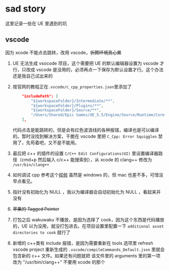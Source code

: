 # sad story

这里记录一些在 UE 里遇到的坑

## vscode

因为 xcode 不能点击跳转，改用 vscode，~~折腾环境真心累~~

1. UE 无法生成 vsocode 项目，这个需要把 UE 的默认编辑器设置为 vscode 才行，只改成 vscode 是没用的，必须再点一下保存为默认设置才行。这个办法还是我自己试出来的
2. 按官网的教程正在`.vscode/c_cpp_properties.json`里添加了

   ```json
       "includePath": [
           "${workspaceFolder}/Intermediate/**",
           "${workspaceFolder}/Plugins/**",
           "${workspaceFolder}/Source/**",
           "/Users/Shared/Epic Games/UE_5.5/Engine/Source/Runtime/Core/Public/**"
       ],
   ```

   代码点击是能跳转的，但是会有红色波浪线的各种报错，编译也是可以编译的。暂时没找到解决方案，干脆在 vscode 里把 `C_Cpp: Error Squiggles` 禁用了，先苟着吧，又不是不能用。

3. 最后把 c++ 的插件的设置 `C/C++ Edit Configurations(UI)` 里设置编译器路径（cmd+p 然后输入 c/c++ 能搜索到），从 xcode 的 clang++ 修改为 `/usr/bin/clang++`
4. 如何调试 cpp 参考这个[视频](https://www.youtube.com/watch?v=YsqU1-hQdQo&ab_channel=SidaLiu) 虽然是 windows 的，但 mac 也差不多，可惜没早点看见。
5. 指针没有初始化为 NULL ，我以为编译器会自动初始化为 NULL ，看起来并没有
6. ~~苹果的 Tagged Pointer~~
7. 打包之后 wakuwaku 不播放，是因为选择了 cook，因为这个东西是代码播放的，UE 以为没用，就没打包进去。在项目设置里配置一下 `additional asset directories to cook` 就行了

8. 新增的 c++类有 include 报错，是因为需要重新在 tools 选项里 refresh vscode project 重新生成的 `.vscode/compileCommands_Default.json` 里就会包含新的 c++ 文件。如果还有问题就把 该文件里的 arguments 里的第一项改为 "/usr/bin/clang++" 不要用 xcode 的那个
